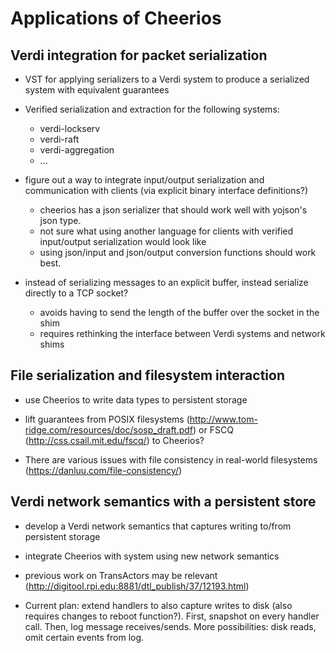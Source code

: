 Applications of Cheerios
========================

Verdi integration for packet serialization
------------------------------------------

- VST for applying serializers to a Verdi system to produce a serialized system with equivalent guarantees

- Verified serialization and extraction for the following systems:

  * verdi-lockserv
  * verdi-raft
  * verdi-aggregation
  * ...

- figure out a way to integrate input/output serialization and communication with clients (via explicit binary interface definitions?)

  * cheerios has a json serializer that should work well with yojson's json type.
  * not sure what using another language for clients with verified input/output serialization would look like
  * using json/input and json/output conversion functions should work best.


- instead of serializing messages to an explicit buffer, instead serialize directly to a TCP socket?

  * avoids having to send the length of the buffer over the socket in the shim
  * requires rethinking the interface between Verdi systems and network shims

File serialization and filesystem interaction
---------------------------------------------

- use Cheerios to write data types to persistent storage

- lift guarantees from POSIX filesystems (http://www.tom-ridge.com/resources/doc/sosp_draft.pdf) or FSCQ (http://css.csail.mit.edu/fscq/) to Cheerios?

- There are various issues with file consistency in real-world filesystems (https://danluu.com/file-consistency/)

Verdi network semantics with a persistent store
-----------------------------------------------

- develop a Verdi network semantics that captures writing to/from persistent storage

- integrate Cheerios with system using new network semantics

- previous work on TransActors may be relevant (http://digitool.rpi.edu:8881/dtl_publish/37/12193.html)

- Current plan: extend handlers to also capture writes to disk (also requires changes to reboot function?). First, snapshot on every handler call. Then, log message receives/sends. More possibilities: disk reads, omit certain events from log.
